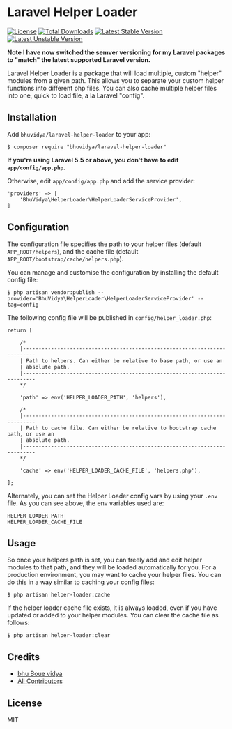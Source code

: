 # Laravel Helper Loader

[![License](https://poser.pugx.org/bhuvidya/laravel-helper-loader/license?format=flat-square)](https://packagist.org/packages/bhuvidya/laravel-helper-loader)
[![Total Downloads](https://poser.pugx.org/bhuvidya/laravel-helper-loader/downloads?format=flat-square)](https://packagist.org/packages/bhuvidya/laravel-helper-loader)
[![Latest Stable Version](https://poser.pugx.org/bhuvidya/laravel-helper-loader/v/stable?format=flat-square)](https://packagist.org/packages/bhuvidya/laravel-helper-loader)
[![Latest Unstable Version](https://poser.pugx.org/bhuvidya/laravel-helper-loader/v/unstable?format=flat-square)](https://packagist.org/packages/bhuvidya/laravel-helper-loader)


**Note I have now switched the semver versioning for my Laravel packages to "match" the latest supported Laravel version.**

Laravel Helper Loader is a package that will load multiple, custom "helper" modules from a given path. 
This allows you to separate your custom helper functions into different php files. You can also
cache multiple helper files into one, quick to load file, a la Laravel "config".

## Installation

Add `bhuvidya/laravel-helper-loader` to your app:

    $ composer require "bhuvidya/laravel-helper-loader"
    

**If you're using Laravel 5.5 or above, you don't have to edit `app/config/app.php`.**

Otherwise, edit `app/config/app.php` and add the service provider:

    'providers' => [
        'BhuVidya\HelperLoader\HelperLoaderServiceProvider',
    ]


## Configuration

The configuration file specifies the path to your helper files (default `APP_ROOT/helpers`), and
the cache file (default `APP_ROOT/bootstrap/cache/helpers.php`).

You can manage and customise the configuration by installing the default config file:

```shell
$ php artisan vendor:publish --provider='BhuVidya\HelperLoader\HelperLoaderServiceProvider' --tag=config
```

The following config file will be published in `config/helper_loader.php`:

```
return [

    /*
    |--------------------------------------------------------------------------
    | Path to helpers. Can either be relative to base path, or use an
    | absolute path.
    |--------------------------------------------------------------------------
    */

    'path' => env('HELPER_LOADER_PATH', 'helpers'),

    /*
    |--------------------------------------------------------------------------
    | Path to cache file. Can either be relative to bootstrap cache path, or use an
    | absolute path.
    |--------------------------------------------------------------------------
    */

    'cache' => env('HELPER_LOADER_CACHE_FILE', 'helpers.php'),

];
```

Alternately, you can set the Helper Loader config vars by using your `.env` file. As you can
see above, the env variables used are:

```
HELPER_LOADER_PATH
HELPER_LOADER_CACHE_FILE
```

## Usage

So once your helpers path is set, you can freely add and edit helper modules to that path, and they
will be loaded automatically for you. For a production environment, you may want to cache your helper
files. You can do this in a way similar to caching your config files:

```
$ php artisan helper-loader:cache
```

If the helper loader cache file exists, it is always loaded, even if you have updated or added to
your helper modules. You can clear the cache file as follows:

```
$ php artisan helper-loader:clear
```


## Credits

- [bhu Boue vidya](https://github.com/bhuvidya)
- [All Contributors](../../contributors)


## License

MIT

